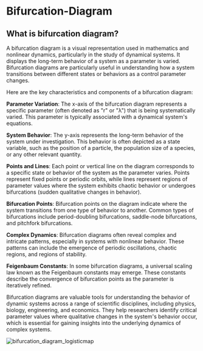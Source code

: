 # Bifurcation-Diagram
 ## What is bifurcation diagram?

A bifurcation diagram is a visual representation used in mathematics and nonlinear dynamics, particularly in the study of dynamical systems. It displays the long-term behavior of a system as a parameter is varied. Bifurcation diagrams are particularly useful in understanding how a system transitions between different states or behaviors as a control parameter changes.

Here are the key characteristics and components of a bifurcation diagram:

**Parameter Variation**: The x-axis of the bifurcation diagram represents a specific parameter (often denoted as "r" or "λ") that is being systematically varied. This parameter is typically associated with a dynamical system's equations.

**System Behavior**: The y-axis represents the long-term behavior of the system under investigation. This behavior is often depicted as a state variable, such as the position of a particle, the population size of a species, or any other relevant quantity.

**Points and Lines**: Each point or vertical line on the diagram corresponds to a specific state or behavior of the system as the parameter varies. Points represent fixed points or periodic orbits, while lines represent regions of parameter values where the system exhibits chaotic behavior or undergoes bifurcations (sudden qualitative changes in behavior).

**Bifurcation Points**: Bifurcation points on the diagram indicate where the system transitions from one type of behavior to another. Common types of bifurcations include period-doubling bifurcations, saddle-node bifurcations, and pitchfork bifurcations.

**Complex Dynamics**: Bifurcation diagrams often reveal complex and intricate patterns, especially in systems with nonlinear behavior. These patterns can include the emergence of periodic oscillations, chaotic regions, and regions of stability.

**Feigenbaum Constants**: In some bifurcation diagrams, a universal scaling law known as the Feigenbaum constants may emerge. These constants describe the convergence of bifurcation points as the parameter is iteratively refined.

Bifurcation diagrams are valuable tools for understanding the behavior of dynamic systems across a range of scientific disciplines, including physics, biology, engineering, and economics. They help researchers identify critical parameter values where qualitative changes in the system's behavior occur, which is essential for gaining insights into the underlying dynamics of complex systems.



![bifurcation_diagram_logisticmap](bifurcation_diagram_logisticmap.png)





